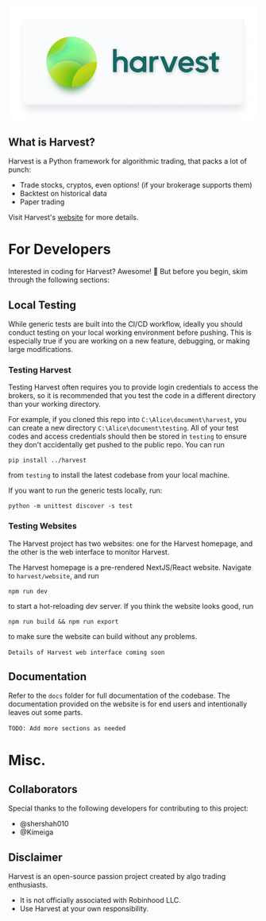 ![Header](docs/Header.png)

## What is Harvest?
Harvest is a Python framework for algorithmic trading, that packs a lot of punch:
- Trade stocks, cryptos, even options! (if your brokerage supports them)
- Backtest on historical data
- Paper trading

Visit Harvest's [website](https://tfukaza.github.io/harvest/) for more details.

# For Developers
Interested in coding for Harvest? Awesome! 🤟 But before you begin, skim through the following sections:

## Local Testing
While generic tests are built into the CI/CD workflow, ideally you should conduct testing on your local working environment before pushing. This is especially true if you are working on a new feature, debugging, or making large modifications. 

### Testing Harvest 
Testing Harvest often requires you to provide login credentials to access the brokers, so it is recommended that you test the code in a different directory than your working directory. 

For example, if you cloned this repo into `C:\Alice\document\harvest`, you can create a new directory `C:\Alice\document\testing`. All of your test codes and access credentials should then be stored in `testing` to ensure they don't accidentally get pushed to the public repo. You can run 
```
pip install ../harvest
``` 
from `testing` to install the latest codebase from your local machine.  

If you want to run the generic tests locally, run:
```
python -m unittest discover -s test
```

### Testing Websites
The Harvest project has two websites: one for the Harvest homepage, and the other is the web interface to monitor Harvest.

The Harvest homepage is a pre-rendered NextJS/React website. Navigate to `harvest/website`, and run 
```
npm run dev
``` 
to start a hot-reloading dev server. If you think the website looks good, run 
```
npm run build && npm run export
``` 
to make sure the website can build without any problems. 

`Details of Harvest web interface coming soon`

## Documentation
Refer to the `docs` folder for full documentation of the codebase. The documentation provided on the website is for end users and intentionally leaves out some parts. 

`TODO: Add more sections as needed`

# Misc.
## Collaborators
 Special thanks to the following developers for contributing to this project:
 - @shershah010
 - @Kimeiga


## Disclaimer
Harvest is an open-source passion project created by algo trading enthusiasts. 
- It is not officially associated with Robinhood LLC.  
- Use Harvest at your own responsibility. 

